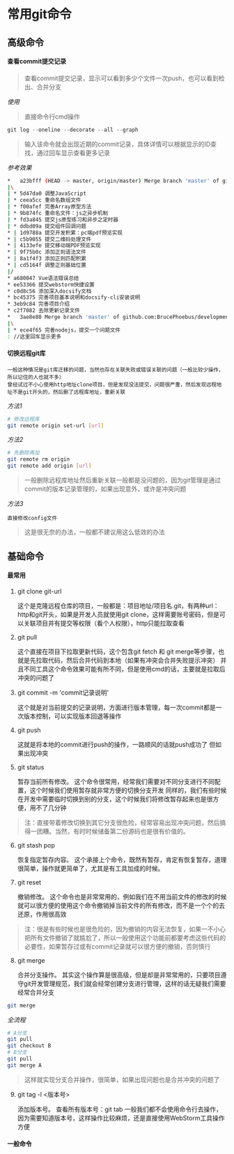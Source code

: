 # 常用git命令

## 高级命令

#### 查看commit提交记录

> 查看commit提交记录，显示可以看到多少个文件一次push，也可以看到检出、合并分支

*使用*

> 直接命令行cmd操作

```js
git log --oneline --decorate --all --graph
```

> 输入该命令就会出现近期的commit记录，具体详情可以根据显示的ID查找，通过回车显示查看更多记录

*参考效果*

```bash
*   a23bfff (HEAD -> master, origin/master) Merge branch 'master' of github.com:BrucePhoebus/development-learning
|\
| * 5d47da0 调整JavaScript
| * ceea5cc 重命名数组文件
| * f00afef 完善Array原型方法
| * 9b874fc 重命名文件：js之异步机制
| * fd3a845 提交js原型练习和异步之定时器
| * ddbd09a 提交组件回调问题
* | 1d9788a 提交开发积累：pc端pdf预览实现
* | c5b9055 提交二维码处理文件
* | 4133efe 提交移动端PDF预览实现
* | 9f75b0c 添加正则语法文件
* | 8a1f4f3 添加正则匹配积累
* | cd5164f 调整正则基础位置
|/
* a680047 Vue语法错误总结
* ee53366 提交webstorm快捷设置
* c0d8c56 添加深入docsify文档
* bc45375 完善项目基本说明和docsify-cli安装说明
* 3eb9c84 完善项目介绍
* c2f7082 去除更新记录文件
*   3ae8e80 Merge branch 'master' of github.com:BrucePhoebus/development-learning
|\
| * ece4f65 完善nodejs，提交一个问题文件
: //这里回车显示更多
```

#### 切换远程git库

	一般这种情况是git库迁移的问题，当然也存在关联失败或错误关联的问题（一般比较少操作，所以记住的人也就不多）
	曾经试过不小心使用http地址clone项目，但是发现没法提交，问题很严重，然后发现远程地址不是git开头的，然后删了远程库地址，重新关联

*方法1*

```bash
# 修改远程库
git remote origin set-url [url]
```

*方法2*

```bash
# 先删除再加
git remote rm origin
git remote add origin [url]
```

> 一般删除远程库地址然后重新关联一般都是没问题的，因为git管理是通过commit的版本记录管理的，如果出现意外，或许是冲突问题

*方法3*

	直接修改config文件

> 这是很无奈的办法，一般都不建议用这么低效的办法


## 基础命令

#### 最常用

1. git clone git-url

	这个是克隆远程仓库的项目，一般都是：项目地址/项目名.git，有两种url：http和git开头，如果是开发人员就使用git clone，这样需要账号密码，但是可以关联项目并有提交等权限（看个人权限），http只能拉取查看

2. git pull

	这个直接在项目下拉取更新代码，这个包含git fetch 和 git merge等步骤，也就是先拉取代码，然后合并代码到本地（如果有冲突会合并失败提示冲突）
	并且不同工具这个命令效果可能有所不同，但是使用cmd的话，主要就是拉取后冲突的问题了

3. git commit -m 'commit记录说明'

	这个就是对当前提交的记录说明，方面进行版本管理，每一次commit都是一次版本控制，可以实现版本回退等操作

4. git push

	这就是将本地的commit进行push的操作，一路顺风的话就push成功了
	但如果出现冲突

5. git status

	暂存当前所有修改。
	这个命令很常用，经常我们需要对不同分支进行不同配置，这个时候我们使用暂存就非常方便的切换分支开发
	同样的，我们有些时候在开发中需要临时切换到别的分支，这个时候我们将修改暂存起来也是很方便，用不了几分钟

> 注：直接带着修改切换到其它分支很危险，经常容易出现冲突问题，然后搞得一团糟。当然，有时时候储备第二份源码也是很有价值的。

6. git stash pop

	恢复指定暂存内容。
	这个承接上个命令，既然有暂存，肯定有恢复暂存，道理很简单，操作就更简单了，尤其是有工具加成的时候。

7. git reset

	撤销修改。
	这个命令也是非常常用的，例如我们在不用当前文件的修改的时候就可以很方便的使用这个命令撤销掉当前文件的所有修改，而不是一个个的去还原，作用很高效

> 注：很是有些时候也是很危险的，因为撤销的内容无法恢复，如果一不小心把所有文件撤销了就尴尬了，所以一般使用这个功能前都要考虑这些代码的必要性，如果暂存过或有commit记录就可以很方便的撤销，否则慎行

8. git merge

	合并分支操作。
	其实这个操作算是很高级，但是却是非常常用的，只要项目遵守git开发管理规范，我们就会经常创建分支进行管理，这样的话无疑我们需要经常合并分支

```bash
git merge
```

*全流程*

```bash
# A分支
git pull
git checkout B 
# B分支
git pull
git merge A
```

> 这样就实现分支合并操作，很简单，如果出现问题也是合并冲突的问题了

9. git tag -l <版本号>

	添加版本号。
	查看所有版本号：git tab
	一般我们都不会使用命令行去操作，因为需要知道版本号，这样操作比较麻烦，还是直接使用WebStorm工具操作方便

#### 一般命令

